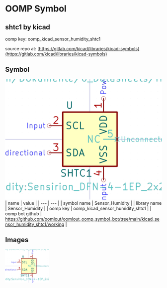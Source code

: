 # OOMP Symbol  
## shtc1  by kicad  
  
oomp key: oomp_kicad_sensor_humidity_shtc1  
  
source repo at: [https://gitlab.com/kicad/libraries/kicad-symbols](https://gitlab.com/kicad/libraries/kicad-symbols)  
## Symbol  
  
[![working.png](working_600.png)](working.png)  
| name | value | 
| --- | --- | 
| symbol name | Sensor_Humidity | 
| library name | Sensor_Humidity | 
| oomp key | oomp_kicad_sensor_humidity_shtc1 | 
| oomp bot github | https://github.com/oomlout/oomlout_oomp_symbol_bot/tree/main/kicad_sensor_humidity_shtc1/working | 
## Images  
  
[![working.png](working_140.png)](working.png)  
